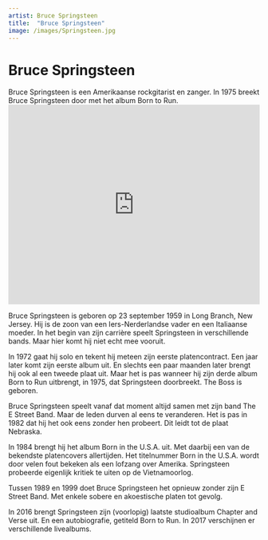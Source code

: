 ```yaml
---
artist: Bruce Springsteen
title:  "Bruce Springsteen"
image: /images/Springsteen.jpg
---
```


# Bruce Springsteen

<span class="lead">Bruce Springsteen is een Amerikaanse rockgitarist en zanger. In 1975 breekt Bruce Springsteen door met het album Born to Run.</span>

<iframe width="100%" height="400" src="https://www.youtube.com/embed/IxuThNgl3YA" frameborder="0" allowfullscreen></iframe>

Bruce Springsteen is geboren op 23 september 1959 in Long Branch, New Jersey. Hij is de zoon van een Iers-Nerderlandse vader en een Italiaanse moeder. In het begin van zijn carrière speelt Springsteen in verschillende bands. Maar hier komt hij niet echt mee vooruit.In 1972 gaat hij solo en tekent hij meteen zijn eerste platencontract. Een jaar later komt zijn eerste album uit. En slechts een paar maanden later brengt hij ook al een tweede plaat uit. Maar het is pas wanneer hij zijn derde album <span class="engels">Born to Run</span> uitbrengt, in 1975, dat Springsteen doorbreekt. <span class="engels">The Boss</span> is geboren. Bruce Springsteen speelt vanaf dat moment altijd samen met zijn band <span class="engels">The E Street Band</span>. Maar de leden durven al eens te veranderen. Het is pas in 1982 dat hij het ook eens zonder hen probeert. Dit leidt tot de plaat <span class="engels">Nebraska</span>.In 1984 brengt hij het album <span class="engels">Born in the U.S.A.</span> uit. Met daarbij een van de bekendste platencovers allertijden. Het titelnummer <span class="engels">Born in the U.S.A.</span> wordt door velen fout bekeken als een lofzang over Amerika. Springsteen probeerde eigenlijk kritiek te uiten op de Vietnamoorlog. Tussen 1989 en 1999 doet Bruce Springsteen het opnieuw zonder zijn <span class="engels">E Street Band</span>. Met enkele sobere en akoestische platen tot gevolg.In 2016 brengt Springsteen zijn (voorlopig) laatste studioalbum <span class="engels">Chapter and Verse</span> uit. En een autobiografie, getiteld <span class="engels">Born to Run</span>. In 2017 verschijnen er verschillende livealbums.